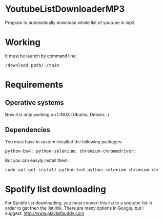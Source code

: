 # YoutubeListDownloaderMP3
Program to automatically download whole list of youtube in mp3.

<h1>Working</h1>
It must be launch by command line:
	<pre>/download_path/./main</pre>

<h1>Requirements</h1>
<h2>Operative systems</h2>
Now it is only working on LINUX (Ubuntu, Debian...)
<h2>Dependencies</h2>
You must have in system installed the following packages:
<pre>python-bs4; python-selenium; chromium-chromedriver; </pre>
But you can easyly install them:
<pre>sudo apt-get install python-bs4 python-selenium chromium-chromedriver</pre>

<h1>Spotify list downloading</h1>
For Spotify list downloading, you must convert this list to a youtube list in order to get then the list link.
There are many options in Google, but I suggest: 
<a href="http://www.playlistbuddy.com">http://www.playlistbuddy.com</a>